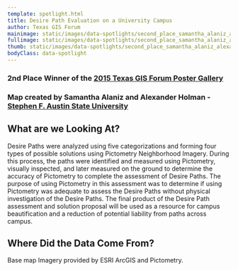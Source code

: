 ```yaml
---
template: spotlight.html
title: Desire Path Evaluation on a University Campus
author: Texas GIS Forum
mainimage: static/images/data-spotlights/second_place_samantha_alaniz_alexandrer_holman_horiz.jpg
fullimage: static/images/data-spotlights/second_place_samantha_alaniz_alexandrer_holman.jpg
thumb: static/images/data-spotlights/second_place_samantha_alaniz_alexandrer_holman_th.jpg
bodyClass: data-spotlight
---
```

### 2nd Place Winner of the [2015 Texas GIS Forum Poster Gallery](news/2015-11-11-poster-gallery-winners-2015-gis-forum)

### Map created by Samantha Alaniz and Alexander Holman - [Stephen F. Austin State University](http://www.sfasu.edu/)

## What are we Looking At?

Desire Paths were analyzed using five categorizations and forming four types of possible solutions using Pictometry Neighborhood Imagery. During this process, the paths were identified and measured using Pictometry, visually inspected, and later measured on the ground to determine the accuracy of Pictometry to complete the assessment of Desire Paths. The purpose of using Pictometry in this assessment was to determine if using Pictometry was adequate to assess the Desire Paths without physical investigation of the Desire Paths. The final product of the Desire Path assessment and solution proposal will be used as a resource for campus beautification and a reduction of potential liability from paths across campus.

## Where Did the Data Come From?

Base map Imagery provided by ESRI ArcGIS and Pictometry.

